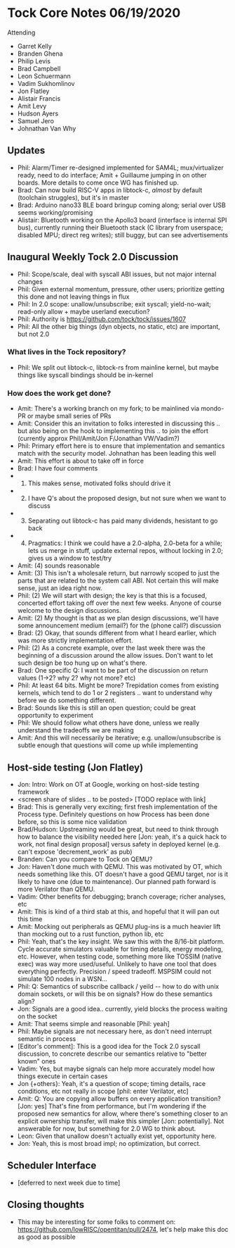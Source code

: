 # Tock Core Notes 06/19/2020

Attending
 - Garret Kelly
 - Branden Ghena
  - Philip Levis
  - Brad Campbell
  - Leon Schuermann
  - Vadim Sukhomlinov
  - Jon Flatley
  - Alistair Francis
  - Amit Levy
  - Hudson Ayers
  - Samuel Jero
  - Johnathan Van Why

## Updates
 * Phil: Alarm/Timer re-designed implemented for SAM4L; mux/virtualizer ready, need to do interface; Amit + Guillaume jumping in on other boards. More details to come once WG has finished up.
  * Brad: Can now build RISC-V apps in libtock-c, *almost* by default (toolchain struggles), but it's in master
  * Brad: Arduino nano33 BLE board bringup coming along; serial over USB seems working/promising
  * Alistair: Bluetooth working on the Apollo3 board (interface is internal SPI bus), currently running their Bluetooth stack (C library from userspace; disabled MPU; direct reg writes); still buggy, but can see advertisements

## Inaugural Weekly Tock 2.0 Discussion
 * Phil: Scope/scale, deal with syscall ABI issues, but not major internal changes
 * Phil: Given external momentum, pressure, other users; prioritize getting this done and not leaving things in flux
 * Phil: In 2.0 scope: unallow/unsubscribe; exit syscall; yield-no-wait; read-only allow + maybe userland execution?
 * Phil: Authority is https://github.com/tock/tock/issues/1607
 * Phil: All the other big things (dyn objects, no static, etc) are important, but not 2.0
 
 ### What lives in the Tock repository?
 * Phil: We split out libtock-c, libtock-rs from mainline kernel, but maybe things like syscall bindings should be in-kernel
 
 ### How does the work get done?
 * Amit: There's a working branch on my fork; to be mainlined via mondo-PR or maybe small series of PRs
 * Amit: Consider this an invitation to folks interested in discussing this .. but also being on the hook to implementing this .. to join the effort (currently approx Phil/Amit/Jon F/Jonathan VW/Vadim?)
 * Phil: Primary effort here is to ensure that implementation and semantics match with the security model. Johnathan has been leading this well
 * Amit: This effort is about to take off in force
 * Brad: I have four comments
 * 1) This makes sense, motivated folks should drive it
 * 2) I have Q's about the proposed design, but not sure when we want to discuss
 * 3) Separating out libtock-c has paid many dividends, hesistant to go back
 * 4) Pragmatics: I think we could have a 2.0-alpha, 2.0-beta for a while; lets us merge in stuff, update external repos, without locking in 2.0; gives us a window to test/try
 * Amit: (4) sounds reasonable
 * Amit: (3) This isn't a wholesale return, but narrowly scoped to just the parts that are related to the system call ABI. Not certain this will make sense, just an idea right now.
 * Phil: (2) We will start with design; the key is that this is a focused, concerted effort taking off over the next few weeks. Anyone of course welcome to the design discussions.
 * Amit: (2) My thought is that as we plan design discussions, we'll have some announcement medium (email?) for the (phone call?) discussion
 * Brad: (2) Okay, that sounds different from what I heard earlier, which was more strictly implementation effort.
 * Phil: (2) As a concrete example, over the last week there was the beginning of a discussion around the allow issues. Don't want to let such design be too hung up on what's there.
 * Brad: One specific Q: I want to be part of the discussion on return values (1->2? why 2? why not more? etc)
 * Phil: At least 64 bits. Might be more? Trepidation comes from existing kernels, which tend to do 1 or 2 registers .. want to understand why before we do something different.
 * Brad: Sounds like this is still an open question; could be great opportunity to experiment
 * Phil: We should follow what others have done, unless we really understand the tradeoffs we are making
 * Amit: And this will necessarily be iterative; e.g. unallow/unsubscribe is subtle enough that questions will come up while implementing

## Host-side testing (Jon Flatley)
 * Jon: Intro: Work on OT at Google, working on host-side testing framework
 * <screen share of slides .. to be posted> [TODO replace with link]
 * Brad: This is generally very exciting; first fresh implementation of the Process type. Definitely questions on how Process has been done before, so this is some nice validation
 * Brad/Hudson: Upstreaming would be great, but need to think through how to balance the visibility needed here [Jon: yeah, it's a quick hack to work, not final design proposal] versus safety in deployed kernel (e.g. can't expose 'decrement_work' as pub)
 * Branden: Can you compare to Tock on QEMU?
 * Jon: Haven't done much with QEMU. This was motivated by OT, which needs something like this. OT doesn't have a good QEMU target, nor is it likely to have one (due to maintenance). Our planned path forward is more Verilator than QEMU.
 * Vadim: Other benefits for debugging; branch coverage; richer analyses, etc
 * Amit: This is kind of a third stab at this, and hopeful that it will pan out this time
 * Amit: Mocking out peripherals as QEMU plug-ins is a much heavier lift than mocking out to a rust function, python lib, etc
 * Phil: Yeah, that's the key insight. We saw this with the 8/16-bit platform. Cycle accurate simulators valuable for timing details, energy modeling, etc. However, when testing code, something more like TOSSIM (native exec) was way more used/useful. Unlikely to have one tool that does everything perfectly. Precision / speed tradeoff. MSPSIM could not simulate 100 nodes in a WSN...
 * Phil: Q: Semantics of subscribe callback / yeild -- how to do with unix domain sockets, or will this be on signals? How do these semantics align?
 * Jon: Signals are a good idea.. currently, yield blocks the process waiting on the socket
 * Amit: That seems simple and reasonable [Phil: yeah]
 * Phil: Maybe signals are not necessary here, as don't need interrupt semantic in process
 * [Editor's comment]: This is a good idea for the Tock 2.0 syscall discussion, to concrete describe our semantics relative to "better known" ones
 * Vadim: Yes, but maybe signals can help more accurately model how things execute in certain cases
 * Jon {+others}: Yeah, it's a question of scope; timing details, race conditions, etc not really in scope [phil: enter Verilator, etc]
 * Amit: Q: You are copying allow buffers on every application transition? [Jon: yes] That's fine from performance, but I'm wondering if the proposed new semantics for allow, where there's something closer to an explicit ownership transfer, will make this simpler [Jon: potentially]. Not answerable for now, but something for 2.0 WG to think about.
 * Leon: Given that unallow doesn't actually exist yet, opportunity here.
 * Jon: Yeah, this is most broad impl; no optimization, but correct.

## Scheduler Interface
 * [deferred to next week due to time]

## Closing thoughts
 * This may be interesting for some folks to comment on: https://github.com/lowRISC/opentitan/pull/2474, let's help make this doc as good as possible
